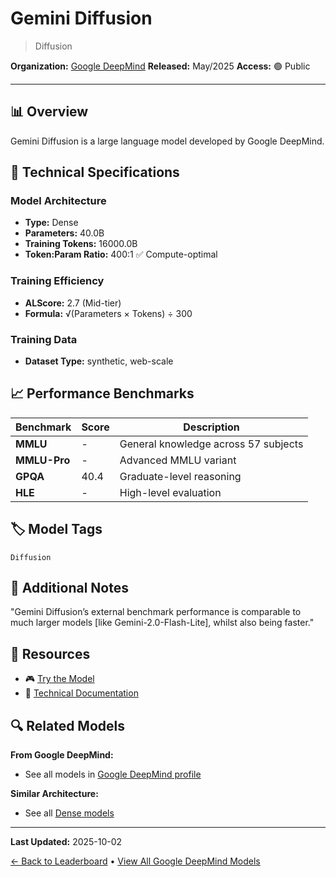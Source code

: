 # Gemini Diffusion

> Diffusion

**Organization:** [Google DeepMind](../../labs/google-deepmind.md)
**Released:** May/2025
**Access:** 🟢 Public

---

## 📊 Overview

Gemini Diffusion is a large language model developed by Google DeepMind.

## 🔧 Technical Specifications

### Model Architecture
- **Type:** Dense
- **Parameters:** 40.0B
- **Training Tokens:** 16000.0B
- **Token:Param Ratio:** 400:1 ✅ Compute-optimal

### Training Efficiency
- **ALScore:** 2.7 (Mid-tier)
- **Formula:** √(Parameters × Tokens) ÷ 300

### Training Data
- **Dataset Type:** synthetic, web-scale

## 📈 Performance Benchmarks

| Benchmark | Score | Description |
|-----------|-------|-------------|
| **MMLU** | - | General knowledge across 57 subjects |
| **MMLU-Pro** | - | Advanced MMLU variant |
| **GPQA** | 40.4 | Graduate-level reasoning |
| **HLE** | - | High-level evaluation |

## 🏷️ Model Tags

`Diffusion`

## 📝 Additional Notes

"Gemini Diffusion’s external benchmark performance is comparable to much larger models [like Gemini-2.0-Flash-Lite], whilst also being faster."

## 🔗 Resources

- 🎮 [Try the Model](https://deepmind.google/models/gemini-diffusion/)
- 📄 [Technical Documentation](https://deepmind.google/models/gemini-diffusion/)

## 🔍 Related Models

**From Google DeepMind:**
- See all models in [Google DeepMind profile](../../labs/google-deepmind.md)

**Similar Architecture:**
- See all [Dense models](../../architectures/dense.md)

---

**Last Updated:** 2025-10-02

[← Back to Leaderboard](../../README.md) • [View All Google DeepMind Models](../../labs/google-deepmind.md)
